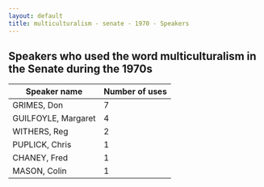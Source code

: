 ```yaml
---
layout: default
title: multiculturalism - senate - 1970 - Speakers
---
```

## Speakers who used the word **multiculturalism** in the Senate during the 1970s

| Speaker name | Number of uses |
|--------------|----------------|
|GRIMES, Don|7|
|GUILFOYLE, Margaret|4|
|WITHERS, Reg|2|
|PUPLICK, Chris|1|
|CHANEY, Fred|1|
|MASON, Colin|1|
